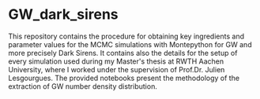 # GW_dark_sirens
This repository contains the procedure for obtaining key ingredients and parameter values for the MCMC simulations with Montepython for GW and more precisely Dark Sirens. It contains also the details for the setup of every simulation used during my Master's thesis at RWTH Aachen University, where I worked under the supervision of Prof.Dr. Julien Lesgourgues. The provided notebooks present the methodology of the extraction of GW number density distribution. 
